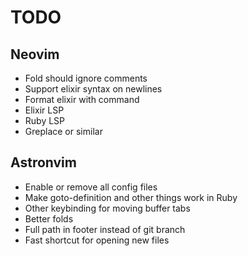 # TODO

## Neovim

* Fold should ignore comments
* Support elixir syntax on newlines
* Format elixir with command
* Elixir LSP
* Ruby LSP
* Greplace or similar

## Astronvim

* Enable or remove all config files
* Make goto-definition and other things work in Ruby
* Other keybinding for moving buffer tabs
* Better folds
* Full path in footer instead of git branch
* Fast shortcut for opening new files
